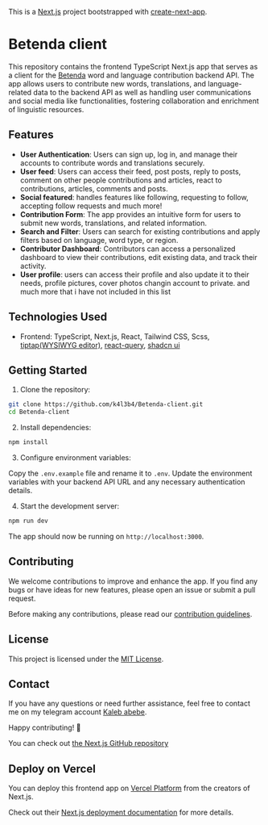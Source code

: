 This is a [Next.js](https://nextjs.org/) project bootstrapped with [create-next-app](https://github.com/vercel/next.js/tree/canary/packages/create-next-app).

# Betenda client

This repository contains the frontend TypeScript Next.js app that serves as a client for the [Betenda](https://github.com/k4l3b4/Betenda) word and language contribution backend API. The app allows users to contribute new words, translations, and language-related data to the backend API as well as handling user communications and social media like functionalities, fostering collaboration and enrichment of linguistic resources.

## Features
- **User Authentication**: Users can sign up, log in, and manage their accounts to contribute words and translations securely.
- **User feed**: Users can access their feed, post posts, reply to posts, comment on other people contributions and articles, react to contributions, articles, comments and posts.
- **Social featured**: handles features like following, requesting to follow, accepting follow requests and much more!
- **Contribution Form**: The app provides an intuitive form for users to submit new words, translations, and related information.
- **Search and Filter**: Users can search for existing contributions and apply filters based on language, word type, or region.
- **Contributor Dashboard**: Contributors can access a personalized dashboard to view their contributions, edit existing data, and track their activity.
- **User profile**: users can access their profile and also update it to their needs, profile pictures, cover photos changin account to private.
  and much more that i have not included in this list

## Technologies Used

- Frontend: TypeScript, Next.js, React, Tailwind CSS, Scss, [tiptap(WYSIWYG editor)](https://github.com/ueberdosis/tiptap), [react-query](https://github.com/TanStack/query), [shadcn ui](https://github.com/shadcn-ui/ui)

## Getting Started

1. Clone the repository:

```bash
git clone https://github.com/k4l3b4/Betenda-client.git
cd Betenda-client
```

2. Install dependencies:

```bash
npm install
```

3. Configure environment variables:

Copy the `.env.example` file and rename it to `.env`. Update the environment variables with your backend API URL and any necessary authentication details.

4. Start the development server:

```bash
npm run dev
```

The app should now be running on `http://localhost:3000`.

## Contributing

We welcome contributions to improve and enhance the app. If you find any bugs or have ideas for new features, please open an issue or submit a pull request.

Before making any contributions, please read our [contribution guidelines](CONTRIBUTING.md).

## License

This project is licensed under the [MIT License](LICENSE).

## Contact

If you have any questions or need further assistance, feel free to contact me on my telegram account [Kaleb abebe](https://t.me/kaleb_abebe).

Happy contributing! 🚀

You can check out [the Next.js GitHub repository](https://github.com/vercel/next.js/)

## Deploy on Vercel
You can deploy this frontend app on [Vercel Platform](https://vercel.com/new?utm_medium=default-template&filter=next.js&utm_source=create-next-app&utm_campaign=create-next-app-readme) from the creators of Next.js.

Check out their [Next.js deployment documentation](https://nextjs.org/docs/deployment) for more details.
